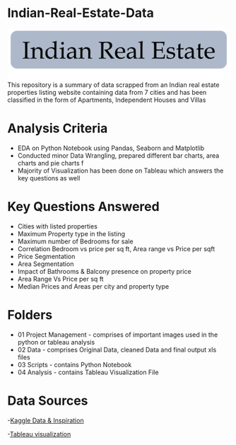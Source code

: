 # Indian-Real-Estate-Data
![Indian Real Estate](https://github.com/keshavdewan/Indian-Real-Estate-Data/blob/main/01%20Project%20Management/Indian%20Real%20Estate.png)
This repository is a summary of data scrapped from an Indian real estate properties listing website containing data from 7 cities and has been classified in the form of Apartments, Independent Houses and Villas

# Analysis Criteria
- EDA on Python Notebook using Pandas, Seaborn and Matplotlib
- Conducted minor Data Wrangling, prepared different bar charts, area charts and pie charts f
- Majority of Visualization has been done on Tableau which answers the key questions as well

# Key Questions Answered
- Cities with listed properties
- Maximum Property type in the listing
- Maximum number of Bedrooms for sale
- Correlation Bedroom vs price per sq ft, Area range vs Price per sqft 
- Price Segmentation
- Area Segmentation
- Impact of Bathrooms & Balcony presence on property price
- Area Range Vs Price per sq ft
- Median Prices and Areas per city and property type

# Folders
- 01 Project Management - comprises of important images used in the python or tableau analysis
- 02 Data - comprises Original Data, cleaned Data and final output xls files
- 03 Scripts - contains Python Notebook 
- 04 Analysis - contains Tableau Visualization File

# Data Sources

-[Kaggle Data & Inspiration](https://www.kaggle.com/datasets/rakkesharv/real-estate-data-from-7-indian-cities)

-[Tableau visualization](https://public.tableau.com/app/profile/keshav.dewan3649/viz/IndianRealEstate/RealEstate?publish=yes)
